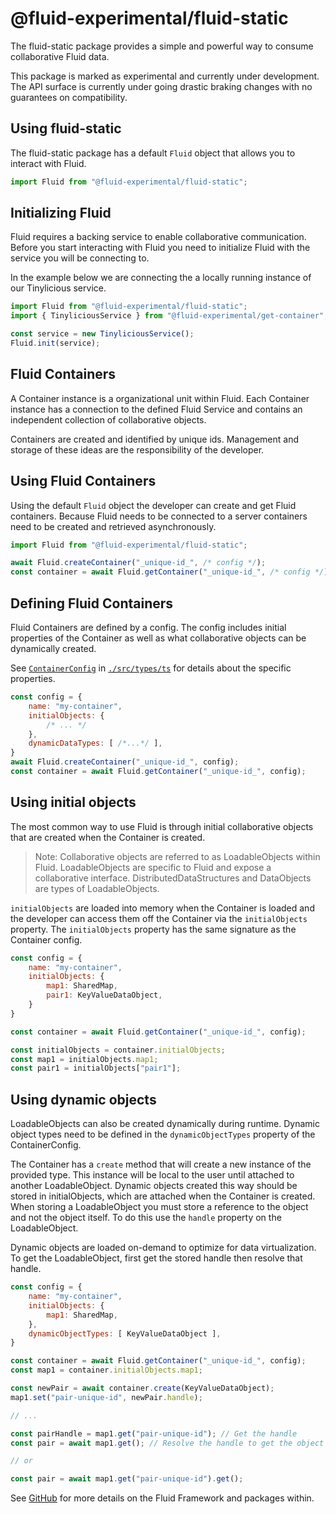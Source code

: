 # @fluid-experimental/fluid-static

The fluid-static package provides a simple and powerful way to consume collaborative Fluid data.

This package is marked as experimental and currently under development. The API surface is currently under going drastic braking changes with no guarantees on compatibility.

## Using fluid-static

The fluid-static package has a default `Fluid` object that allows you to interact with Fluid.

```javascript
import Fluid from "@fluid-experimental/fluid-static";
```

## Initializing Fluid

Fluid requires a backing service to enable collaborative communication. Before you start interacting with Fluid you need to initialize Fluid with the service you will be connecting to.

In the example below we are connecting the a locally running instance of our Tinylicious service.

```javascript
import Fluid from "@fluid-experimental/fluid-static";
import { TinyliciousService } from "@fluid-experimental/get-container";

const service = new TinyliciousService();
Fluid.init(service);
```

## Fluid Containers

A Container instance is a organizational unit within Fluid. Each Container instance has a connection to the defined Fluid Service and contains an independent collection of collaborative objects.

Containers are created and identified by unique ids. Management and storage of these ideas are the responsibility of the developer.

## Using Fluid Containers

Using the default `Fluid` object the developer can create and get Fluid containers. Because Fluid needs to be connected to a server containers need to be created and retrieved asynchronously.

```javascript
import Fluid from "@fluid-experimental/fluid-static";

await Fluid.createContainer("_unique-id_", /* config */);
const container = await Fluid.getContainer("_unique-id_", /* config */);
```

## Defining Fluid Containers

Fluid Containers are defined by a config. The config includes initial properties of the Container as well as what collaborative objects can be dynamically created.

See [`ContainerConfig`](./src/types.ts) in [`./src/types/ts`](./src/types.ts) for details about the specific properties.

```javascript
const config = {
    name: "my-container",
    initialObjects: {
        /* ... */
    },
    dynamicDataTypes: [ /*...*/ ],
}
await Fluid.createContainer("_unique-id_", config);
const container = await Fluid.getContainer("_unique-id_", config);
```

## Using initial objects

The most common way to use Fluid is through initial collaborative objects that are created when the Container is created.

> Note: Collaborative objects are referred to as LoadableObjects within Fluid. LoadableObjects are specific to Fluid and expose a collaborative interface. DistributedDataStructures and DataObjects are types of LoadableObjects.

`initialObjects` are loaded into memory when the Container is loaded and the developer can access them off the Container via the `initialObjects` property. The `initialObjects` property has the same signature as the Container config.

```javascript
const config = {
    name: "my-container",
    initialObjects: {
        map1: SharedMap,
        pair1: KeyValueDataObject,
    }
}

const container = await Fluid.getContainer("_unique-id_", config);

const initialObjects = container.initialObjects;
const map1 = initialObjects.map1;
const pair1 = initialObjects["pair1"];
```

## Using dynamic objects

LoadableObjects can also be created dynamically during runtime. Dynamic object types need to be defined in the  `dynamicObjectTypes` property of the ContainerConfig.

The Container has a `create` method that will create a new instance of the provided type. This instance will be local to the user until attached to another LoadableObject. Dynamic objects created this way should be stored in initialObjects, which are attached when the Container is created. When storing a LoadableObject you must store a reference to the object and not the object itself. To do this use the `handle` property on the LoadableObject.

Dynamic objects are loaded on-demand to optimize for data virtualization. To get the LoadableObject, first get the stored handle then resolve that handle.

```javascript
const config = {
    name: "my-container",
    initialObjects: {
        map1: SharedMap,
    },
    dynamicObjectTypes: [ KeyValueDataObject ],
}

const container = await Fluid.getContainer("_unique-id_", config);
const map1 = container.initialObjects.map1;

const newPair = await container.create(KeyValueDataObject);
map1.set("pair-unique-id", newPair.handle);

// ...

const pairHandle = map1.get("pair-unique-id"); // Get the handle
const pair = await map1.get(); // Resolve the handle to get the object

// or

const pair = await map1.get("pair-unique-id").get();
```

See [GitHub](https://github.com/microsoft/FluidFramework) for more details on the Fluid Framework and packages within.
